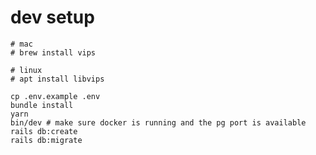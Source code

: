 # dev setup

    # mac
    # brew install vips

    # linux
    # apt install libvips

    cp .env.example .env
    bundle install
    yarn
    bin/dev # make sure docker is running and the pg port is available
    rails db:create
    rails db:migrate
